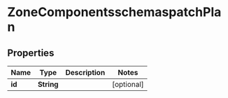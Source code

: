 # ZoneComponentsschemaspatchPlan

## Properties
Name | Type | Description | Notes
------------ | ------------- | ------------- | -------------
**id** | **String** |  |  [optional]
